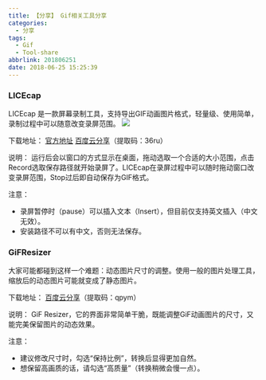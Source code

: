 ```yaml
---
title: 【分享】 Gif相关工具分享
categories:
  - 分享
tags:
  - Gif
  - Tool-share
abbrlink: 201806251
date: 2018-06-25 15:25:39
---
```


### LICEcap

LICEcap 是一款屏幕录制工具，支持导出GIF动画图片格式，轻量级、使用简单，录制过程中可以随意改变录屏范围。
![](http://p7n85i5tr.bkt.clouddn.com/zhouie/img/gif/1.gif)

下载地址：
[官方地址](https://www.cockos.com/licecap/)
[百度云分享](https://pan.baidu.com/s/1xMk_J96GmJr_53lv1C2L-w)（提取码：36ru）

说明：
运行后会以窗口的方式显示在桌面，拖动选取一个合适的大小范围，点击Record选取保存路径就开始录屏了。LICEcap在录屏过程中可以随时拖动窗口改变录屏范围，Stop过后即自动保存为GIF格式。

注意：
* 录屏暂停时（pause）可以插入文本（Insert），但目前仅支持英文插入（中文无效）。
* 安装路径不可以有中文，否则无法保存。


### GiFResizer
大家可能都碰到这样一个难题：动态图片尺寸的调整。使用一般的图片处理工具，缩放后的动态图片可能就变成了静态图片。

下载地址：
[百度云分享](https://pan.baidu.com/s/1U10yeyk9HvX1i7xgjXxRLA)（提取码：qpym）

说明：
GiF Resizer，它的界面非常简单干脆，既能调整GiF动画图片的尺寸，又能完美保留图片的动态效果。

注意：
* 建议修改尺寸时，勾选“保持比例”，转换后显得更加自然。
* 想保留高画质的话，请勾选“高质量”（转换稍微会慢一点）。